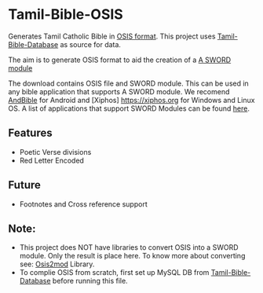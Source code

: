 # Tamil-Bible-OSIS
Generates Tamil Catholic Bible in [OSIS format](http://crosswire.org/osis/). This project uses [Tamil-Bible-Database](https://github.com/jayarathina/Tamil-Bible-Database) as source for data.

The aim is to generate OSIS format to aid the creation of a [A SWORD module](https://www.crosswire.org/sword/develop/swordmodule/)

The download contains OSIS file and SWORD module. This can be used in any bible application that supports A SWORD module. We recomend [AndBible](https://andbible.github.io) for Android and [Xiphos] https://xiphos.org for Windows and Linux OS. A list of applications that support SWORD Modules can be found [here](https://www.crosswire.org/applications/).

## Features
* Poetic Verse divisions
* Red Letter Encoded

## Future
* Footnotes and Cross reference support

## Note:
* This project does NOT have libraries to convert OSIS into a SWORD module. Only the result is place here. To know more about converting see: [Osis2mod](https://wiki.crosswire.org/Osis2mod) Library.
* To complie OSIS from scratch, first set up MySQL DB from [Tamil-Bible-Database](https://github.com/jayarathina/Tamil-Bible-Database) before running this file.